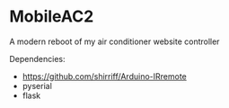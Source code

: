 MobileAC2
=========

A modern reboot of my air conditioner website controller

Dependencies:

* https://github.com/shirriff/Arduino-IRremote
* pyserial
* flask

